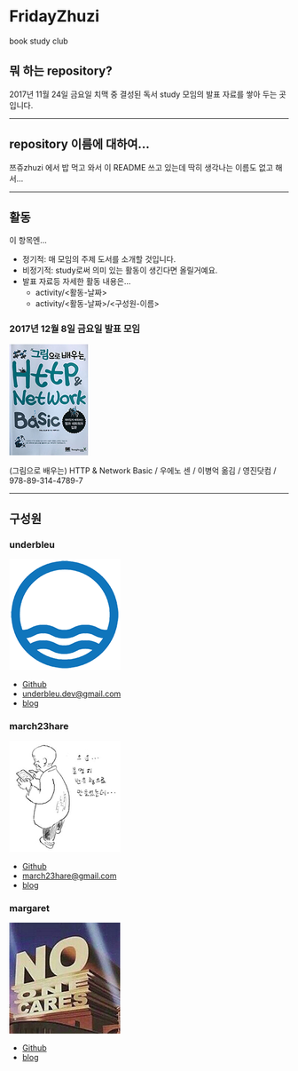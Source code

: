 # FridayZhuzi

book study club

## 뭐 하는 repository?

2017년 11월 24일 금요일 치맥 중 결성된 독서 study 모임의 발표 자료를 쌓아 두는 곳입니다.

---

## repository 이름에 대하여...

쯔쥬zhuzi 에서 밥 먹고 와서 이 README 쓰고 있는데 딱히 생각나는 이름도 없고 해서...

---

## 활동

이 항목엔...
- 정기적: 매 모임의 주제 도서를 소개할 것입니다.
- 비정기적: study로써 의미 있는 활동이 생긴다면 올릴거예요.
- 발표 자료등 자세한 활동 내용은...
  - activity/\<활동-날짜\>
  - activity/\<활동-날짜\>/\<구성원-이름\>

### 2017년 12월 8일 금요일 발표 모임

![20171208](img/20171208.jpg)

(그림으로 배우는) HTTP & Network Basic / 우에노 센 / 이병억 옮김 / 영진닷컴 / 978-89-314-4789-7

---

## 구성원

### underbleu

![underbleu profile image](img/underbleu_profile_171209.png)

- [Github](https://github.com/underbleu)
- <underbleu.dev@gmail.com>
- [blog](https://underbleu.github.io)

### march23hare

![march23hare profile image](img/march23hare_profile_171209.jpg)

- [Github](https://github.com/march23hare)
- <march23hare@gmail.com>
- [blog](https://march23hare.github.io)

### margaret

![margaret profile image](img/margaret_profile_171209.png)

- [Github](https://github.com/devsadventure)
- [blog](http://devsadventure.tistory.com/)
